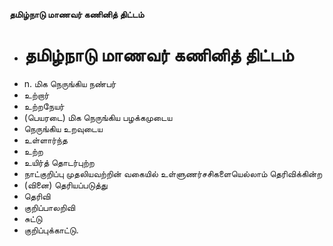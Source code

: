 **தமிழ்நாடு மாணவர் கணினித் திட்டம்**
- # தமிழ்நாடு மாணவர் கணினித் திட்டம்
- n. மிக நெருங்கிய நண்பர்
- உற்றார்
- உற்றநேயர்
- (பெயரடை) மிக நெருங்கிய பழக்கமுடைய
- நெருங்கிய உறவுடைய
- உள்ளார்ந்த
- உற்ற
- உயிர்த் தொடர்புற்ற
- நாட்குறிப்பு முதலியவற்றின் வகையில் உள்ளுணர்சசிகளையெல்லாம் தெரிவிக்கின்ற
- (வினை) தெரியப்படுத்து
- தெரிவி
- குறிப்பாலறிவி
- சுட்டு
- குறிப்புக்காட்டு.

